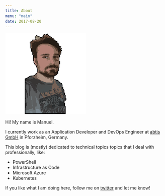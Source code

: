 ```yaml
---
title: About
menu: "main"
date: 2017-08-20
---
```


![](/static/profile.png)

Hi! My name is Manuel. 

I currently work as an Application Developer and DevOps Engineer at [abtis GmbH](https://abtis.de) in Pforzheim, Germany.

This blog is (mostly) dedicated to technical topics topics that I deal with professionally, like:

- PowerShell
- Infrastructure as Code
- Microsoft Azure
- Kubernetes

If you like what I am doing here, follow me on [twitter](https://twitter.com/manualbashing) and let me know!
